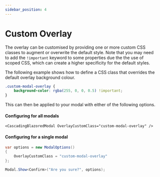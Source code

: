 ```yaml
---
sidebar_position: 4
---
```


# Custom Overlay
The overlay can be customised by providing one or more custom CSS classes to augment or overwrite the default style. Note that you may need to add the `!important` keyword to some properties due the the use of scoped CSS, which can create a higher specificity for the default styles.

The following example shows how to define a CSS class that overrides the default overlay background colour.

```css title="my-app.css"
.custom-modal-overlay {
    background-color: rgba(255, 0, 0, 0.5) !important;
}
```

This can then be applied to your modal with either of the following options.

#### Configuring for all modals
```razor
<CascadingBlazoredModal OverlayCustomClass="custom-modal-overlay" />
```

#### Configuring for a single modal

```csharp
var options = new ModalOptions() 
{ 
    OverlayCustomClass = "custom-modal-overlay" 
};

Modal.Show<Confirm>("Are you sure?", options);
```